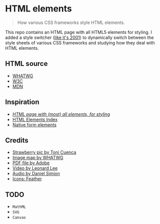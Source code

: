 # HTML elements

> How various CSS frameworks style HTML elements.

This repo contains an HTML page with all HTML5 elements for styling. I added a style switcher ([like it's 2001](https://alistapart.com/article/alternate)) to dynamically switch between the style sheets of various CSS frameworks and studying how they deal with HTML elements.

## HTML source

- [WHATWG](https://html.spec.whatwg.org/dev/semantics.html)
- [W3C](http://w3c.github.io/html/semantics.html)
- [MDN](https://developer.mozilla.org/docs/Web/HTML/Element)

## Inspiration

- [*HTML page with (most) all elements, for styling*](https://stackoverflow.com/questions/4790046/html-page-with-most-all-elements-for-styling)
- [HTML Elements Index](https://meiert.com/en/indices/html-elements/)
- [Native form elements](http://nativeformelements.com)

## Credits

- [Strawberry pic by Toni Cuenca](https://www.pexels.com/photo/berry-blur-close-up-delicious-566888/)
- [Image map by WHATWG](https://html.spec.whatwg.org/multipage/image-maps.html#image-maps)
- [PDF file by Adobe](https://www.adobe.com/content/dam/acom/en/devnet/acrobat/pdfs/pdf_open_parameters.pdf)
- [Video by Leonard Lee](https://www.youtube.com/watch?v=Z_4TlZCvYL4)
- [Audio by Daniel Simion](http://soundbible.com/2210-SOS-Morse-Code.html)
- [Icons: Feather](https://feathericons.com)

## TODO

- `MathML`
- `SVG`
- `Canvas`
